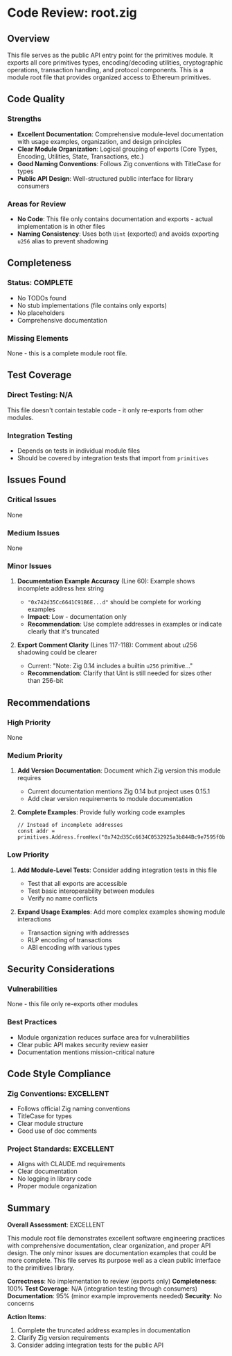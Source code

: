 # Code Review: root.zig

## Overview
This file serves as the public API entry point for the primitives module. It exports all core primitives types, encoding/decoding utilities, cryptographic operations, transaction handling, and protocol components. This is a module root file that provides organized access to Ethereum primitives.

## Code Quality

### Strengths
- **Excellent Documentation**: Comprehensive module-level documentation with usage examples, organization, and design principles
- **Clear Module Organization**: Logical grouping of exports (Core Types, Encoding, Utilities, State, Transactions, etc.)
- **Good Naming Conventions**: Follows Zig conventions with TitleCase for types
- **Public API Design**: Well-structured public interface for library consumers

### Areas for Review
- **No Code**: This file only contains documentation and exports - actual implementation is in other files
- **Naming Consistency**: Uses both `Uint` (exported) and avoids exporting `u256` alias to prevent shadowing

## Completeness

### Status: COMPLETE
- No TODOs found
- No stub implementations (file contains only exports)
- No placeholders
- Comprehensive documentation

### Missing Elements
None - this is a complete module root file.

## Test Coverage

### Direct Testing: N/A
This file doesn't contain testable code - it only re-exports from other modules.

### Integration Testing
- Depends on tests in individual module files
- Should be covered by integration tests that import from `primitives`

## Issues Found

### Critical Issues
None

### Medium Issues
None

### Minor Issues
1. **Documentation Example Accuracy** (Line 60): Example shows incomplete address hex string
   - `"0x742d35Cc6641C91B6E...d"` should be complete for working examples
   - **Impact**: Low - documentation only
   - **Recommendation**: Use complete addresses in examples or indicate clearly that it's truncated

2. **Export Comment Clarity** (Lines 117-118): Comment about u256 shadowing could be clearer
   - Current: "Note: Zig 0.14 includes a builtin `u256` primitive..."
   - **Recommendation**: Clarify that Uint is still needed for sizes other than 256-bit

## Recommendations

### High Priority
None

### Medium Priority
1. **Add Version Documentation**: Document which Zig version this module requires
   - Current documentation mentions Zig 0.14 but project uses 0.15.1
   - Add clear version requirements to module documentation

2. **Complete Examples**: Provide fully working code examples
   ```zig
   // Instead of incomplete addresses
   const addr = primitives.Address.fromHex("0x742d35Cc6634C0532925a3b844Bc9e7595f0bEb0");
   ```

### Low Priority
1. **Add Module-Level Tests**: Consider adding integration tests in this file
   - Test that all exports are accessible
   - Test basic interoperability between modules
   - Verify no name conflicts

2. **Expand Usage Examples**: Add more complex examples showing module interactions
   - Transaction signing with addresses
   - RLP encoding of transactions
   - ABI encoding with various types

## Security Considerations

### Vulnerabilities
None - this file only re-exports other modules

### Best Practices
- Module organization reduces surface area for vulnerabilities
- Clear public API makes security review easier
- Documentation mentions mission-critical nature

## Code Style Compliance

### Zig Conventions: EXCELLENT
- Follows official Zig naming conventions
- TitleCase for types
- Clear module structure
- Good use of doc comments

### Project Standards: EXCELLENT
- Aligns with CLAUDE.md requirements
- Clear documentation
- No logging in library code
- Proper module organization

## Summary

**Overall Assessment**: EXCELLENT

This module root file demonstrates excellent software engineering practices with comprehensive documentation, clear organization, and proper API design. The only minor issues are documentation examples that could be more complete. This file serves its purpose well as a clean public interface to the primitives library.

**Correctness**: No implementation to review (exports only)
**Completeness**: 100%
**Test Coverage**: N/A (integration testing through consumers)
**Documentation**: 95% (minor example improvements needed)
**Security**: No concerns

**Action Items**:
1. Complete the truncated address examples in documentation
2. Clarify Zig version requirements
3. Consider adding integration tests for the public API
